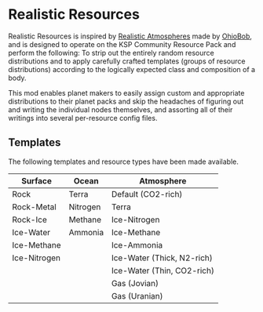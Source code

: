 # Realistic Resources
Realistic Resources is inspired by [Realistic Atmospheres](https://github.com/OhioBob/Realistic-Atmospheres) made by [OhioBob](https://github.com/OhioBob/), and is designed to operate on the KSP Community Resource Pack and perform the following:
To strip out the entirely random resource distributions and to apply carefully crafted templates (groups of resource distributions) according to the logically expected class and composition of a body. 

This mod enables planet makers to easily assign custom and appropriate distributions to their planet packs and skip the headaches of figuring out and writing the individual nodes themselves, and assorting all of their writings into several per-resource config files.

## Templates
The following templates and resource types have been made available. 

| Surface | Ocean | Atmosphere |
| --- | --- | --- |
| Rock | Terra | Default (CO2-rich) |
| Rock-Metal | Nitrogen | Terra |
| Rock-Ice | Methane | Ice-Nitrogen |
| Ice-Water | Ammonia | Ice-Methane |
| Ice-Methane | | Ice-Ammonia |
| Ice-Nitrogen | | Ice-Water (Thick, N2-rich) |
| | | Ice-Water (Thin, CO2-rich) |
| | | Gas (Jovian) |
| | | Gas (Uranian) |

